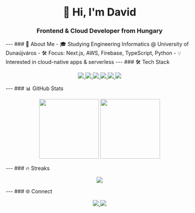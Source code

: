 <h1 align="center">👋 Hi, I'm David</h1>
<h3 align="center">Frontend & Cloud Developer from Hungary</h3>
---
### 🚀 About Me
- 🎓 Studying Engineering Informatics @ University of Dunaújváros  
- 🛠️ Focus: Next.js, AWS, Firebase, TypeScript, Python  
- 💡 Interested in cloud-native apps & serverless  
---
### 🛠 Tech Stack
<p align="center">
  <a href="https://www.typescriptlang.org/" target="_blank">
    <img src="https://img.shields.io/badge/TypeScript-3178C6?style=for-the-badge&logo=typescript&logoColor=white"/>
  </a>
  <a href="https://developer.mozilla.org/en-US/docs/Web/JavaScript" target="_blank">
    <img src="https://img.shields.io/badge/JavaScript-F7DF1E?style=for-the-badge&logo=javascript&logoColor=black"/>
  </a>
  <a href="https://nextjs.org/" target="_blank">
    <img src="https://img.shields.io/badge/Next.js-000000?style=for-the-badge&logo=next.js&logoColor=white"/>
  </a>
  <a href="https://aws.amazon.com/" target="_blank">
    <img src="https://img.shields.io/badge/AWS-FF9900?style=for-the-badge&logo=amazonaws&logoColor=white"/>
  </a>
  <a href="https://firebase.google.com/" target="_blank">
    <img src="https://img.shields.io/badge/Firebase-FFCA28?style=for-the-badge&logo=firebase&logoColor=black"/>
  </a>
  <a href="https://www.python.org/" target="_blank">
    <img src="https://img.shields.io/badge/Python-3776AB?style=for-the-badge&logo=python&logoColor=white"/>
  </a>
</p>
---
### 📊 GitHub Stats
<p align="center">
  <img src="https://github-readme-stats.vercel.app/api?username=birodavidka&show_icons=true&theme=tokyonight&hide_border=true" height="160"/>
  <img src="https://github-readme-stats.vercel.app/api/top-langs?username=birodavidka&layout=compact&theme=tokyonight&hide_border=true" height="160"/>
</p>
---
### 🔥 Streaks
<p align="center">
  <img src="https://streak-stats.demolab.com?user=birodavidka&theme=tokyonight&hide_border=true"/>
</p>
---
### 🌐 Connect
<p align="center">
  <a href="http://www.linkedin.com/in/bighomiedavid">
    <img src="https://img.shields.io/badge/LinkedIn-0A66C2?style=for-the-badge&logo=linkedin&logoColor=white"/>
  </a>
  <a href="https://twitter.com/">
    <img src="https://img.shields.io/badge/Twitter-1DA1F2?style=for-the-badge&logo=twitter&logoColor=white"/>
  </a>
</p>
